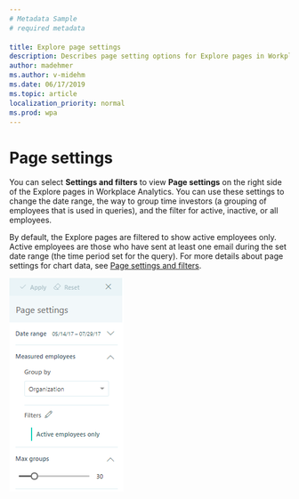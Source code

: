 ```yaml
---
# Metadata Sample
# required metadata

title: Explore page settings
description: Describes page setting options for Explore pages in Workplace Analytics
author: madehmer
ms.author: v-midehm
ms.date: 06/17/2019
ms.topic: article
localization_priority: normal 
ms.prod: wpa
---
```


# Page settings

You can select **Settings and filters** to view **Page settings** on the right side of the Explore pages in Workplace Analytics. You can use these settings to change the date range, the way to group time investors (a grouping of employees that is used in queries), and the filter for active, inactive, or all employees.

By default, the Explore pages are filtered to show active employees only. Active employees are those who have sent at least one email during the set date range (the time period set for the query). For more details about page settings for chart data, see [Page settings and filters](../use/chart-types.md##page-settings-and-filters).

![Page settings](../Images/WpA/Overview/page-settings.png)